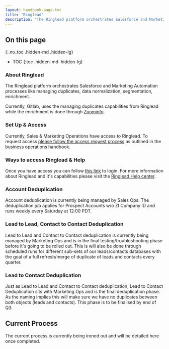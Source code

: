 ```yaml
---
layout: handbook-page-toc
title: "Ringlead"
description: "The Ringlead platform orchestrates Salesforce and Marketing Automation processes like managing duplicates, data normalization, segmentation, enrichment."
---
```


## On this page
{:.no_toc .hidden-md .hidden-lg}

- TOC
{:toc .hidden-md .hidden-lg}

### About Ringlead

The Ringlead platform orchestrates Salesforce and Marketing Automation processes like managing duplicates, data normalization, segmentation, enrichment.

Currently, Gitlab, uses the managing duplicates capabilities from Ringlead while the enrichment is done through [Zoominfo](https://about.gitlab.com/handbook/marketing/marketing-operations/zoominfo/). 

### Set Up & Access

Currently, Sales & Marketing Operations have access to Ringlead. To request access [please follow the access request process](https://about.gitlab.com/handbook/business-ops/team-member-enablement/onboarding-access-requests/access-requests/) as outlined in the business operations handbook.

### Ways to access Ringlead & Help

Once you have access you can follow [this link](https://dms.ringlead.com/auth/login/?next=/) to login. For more information about Ringlead and it's capabilities please visit the [Ringlead Help center](https://ringlead.atlassian.net/wiki/spaces/DUG/overview). 

### Account Deduplication

Account deduplication is currently being managed by Sales Ops. The deduplication job applies for Prospect Accounts w/o ZI Company ID and runs weekly every Saturday at 12:00 PDT. 

### Lead to Lead, Contact to Contact Deduplication

Lead to Lead and Contact to Contact deduplication is currently being managed by Marketing Ops and is in the final testing/troubleshooting phase before it's going to be rolled out. This is  will also be done through scheduled runs for different sub-sets of our leads/contacts databases with the goal of a full refresh/merge of duplicate of leads and contacts every quarter. 

### Lead to Contact Deduplication

Just as Lead to Lead and Contact to Contact deduplication, Lead to Contact Deduplication sits with Marketing Ops and is the final deduplication phase. As the naming implies this will make sure we have no duplicates between both objects (leads and contacts). This phase is to be finalised by end of Q3. 

## Current Process

The current process is currently being ironed out and will be detailed here once completed. 
